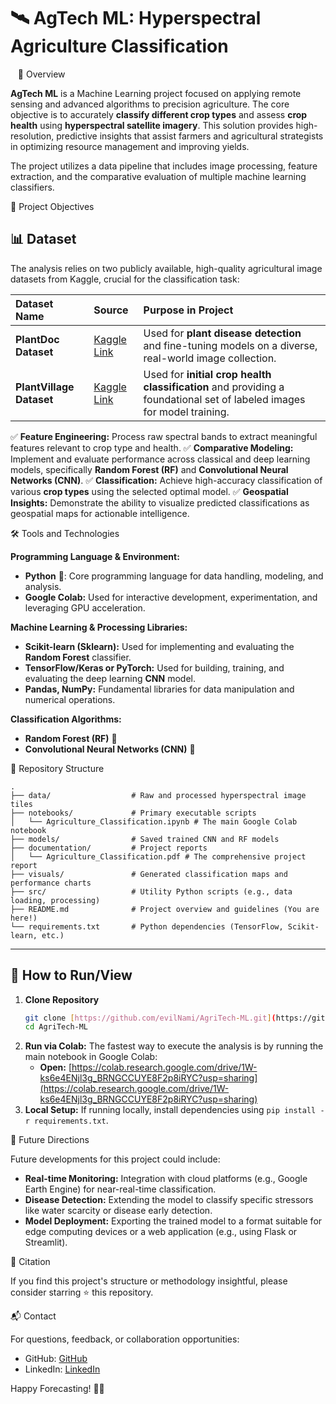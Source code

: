 # 🛰️ AgTech ML: Hyperspectral Agriculture Classification

  
🚀 Overview

**AgTech ML** is a Machine Learning project focused on applying remote sensing and advanced algorithms to precision agriculture. The core objective is to accurately **classify different crop types** and assess **crop health** using **hyperspectral satellite imagery**. This solution provides high-resolution, predictive insights that assist farmers and agricultural strategists in optimizing resource management and improving yields.

The project utilizes a data pipeline that includes image processing, feature extraction, and the comparative evaluation of multiple machine learning classifiers.

🎯 Project Objectives

## 📊 Dataset

The analysis relies on two publicly available, high-quality agricultural image datasets from Kaggle, crucial for the classification task:

| Dataset Name | Source | Purpose in Project |
| :--- | :--- | :--- |
| **PlantDoc Dataset** | [Kaggle Link](https://www.kaggle.com/datasets/nirmalsankalana/plantdoc-dataset) | Used for **plant disease detection** and fine-tuning models on a diverse, real-world image collection. |
| **PlantVillage Dataset** | [Kaggle Link](https://www.kaggle.com/datasets/mohitsingh1804/plantvillage) | Used for **initial crop health classification** and providing a foundational set of labeled images for model training. |

✅ **Feature Engineering:** Process raw spectral bands to extract meaningful features relevant to crop type and health.
✅ **Comparative Modeling:** Implement and evaluate performance across classical and deep learning models, specifically **Random Forest (RF)** and **Convolutional Neural Networks (CNN)**.
✅ **Classification:** Achieve high-accuracy classification of various **crop types** using the selected optimal model.
✅ **Geospatial Insights:** Demonstrate the ability to visualize predicted classifications as geospatial maps for actionable intelligence.

🛠️ Tools and Technologies

**Programming Language & Environment:**
* **Python** 🐍: Core programming language for data handling, modeling, and analysis.
* **Google Colab:** Used for interactive development, experimentation, and leveraging GPU acceleration.

**Machine Learning & Processing Libraries:**
* **Scikit-learn (Sklearn):** Used for implementing and evaluating the **Random Forest** classifier.
* **TensorFlow/Keras or PyTorch:** Used for building, training, and evaluating the deep learning **CNN** model.
* **Pandas, NumPy:** Fundamental libraries for data manipulation and numerical operations.

**Classification Algorithms:**
* **Random Forest (RF)** 🌳
* **Convolutional Neural Networks (CNN)** 🧠

📂 Repository Structure
```
.
├── data/                  # Raw and processed hyperspectral image tiles
├── notebooks/             # Primary executable scripts
│   └── Agriculture_Classification.ipynb # The main Google Colab notebook
├── models/                # Saved trained CNN and RF models
├── documentation/         # Project reports
│   └── Agriculture_Classification.pdf # The comprehensive project report
├── visuals/               # Generated classification maps and performance charts
├── src/                   # Utility Python scripts (e.g., data loading, processing)
├── README.md              # Project overview and guidelines (You are here!)
└── requirements.txt       # Python dependencies (TensorFlow, Scikit-learn, etc.)
```

---
## 📖 How to Run/View

1.  **Clone Repository**
    ```bash
    git clone [https://github.com/evilNami/AgriTech-ML.git](https://github.com/evilNami/AgriTech-ML.git)
    cd AgriTech-ML 
    ```
2.  **Run via Colab:** The fastest way to execute the analysis is by running the main notebook in Google Colab:
    * **Open:** [https://colab.research.google.com/drive/1W-ks6e4ENjl3g_BRNGCCUYE8F2p8iRYC?usp=sharing](https://colab.research.google.com/drive/1W-ks6e4ENjl3g_BRNGCCUYE8F2p8iRYC?usp=sharing)
3.  **Local Setup:** If running locally, install dependencies using `pip install -r requirements.txt`.

🔮 Future Directions

Future developments for this project could include:

* **Real-time Monitoring:** Integration with cloud platforms (e.g., Google Earth Engine) for near-real-time classification.
* **Disease Detection:** Extending the model to classify specific stressors like water scarcity or disease early detection.
* **Model Deployment:** Exporting the trained model to a format suitable for edge computing devices or a web application (e.g., using Flask or Streamlit).

📜 Citation

If you find this project's structure or methodology insightful, please consider starring ⭐ this repository.

📬 Contact

For questions, feedback, or collaboration opportunities:
* GitHub: [GitHub](https://github.com/evilNami)
* LinkedIn: [LinkedIn](https://www.linkedin.com/in/pradeeptadey/)

Happy Forecasting! 🚀🌱
